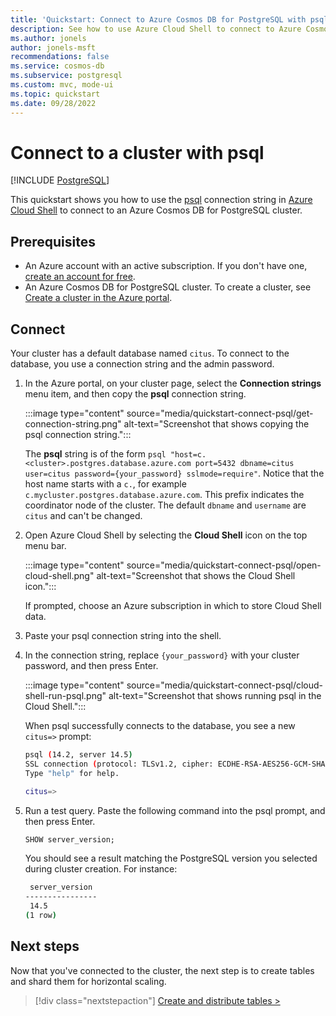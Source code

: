 ```yaml
---
title: 'Quickstart: Connect to Azure Cosmos DB for PostgreSQL with psql'
description: See how to use Azure Cloud Shell to connect to Azure Cosmos DB for PostgreSQL by using psql.
ms.author: jonels
author: jonels-msft
recommendations: false
ms.service: cosmos-db
ms.subservice: postgresql
ms.custom: mvc, mode-ui
ms.topic: quickstart
ms.date: 09/28/2022
---
```


# Connect to a cluster with psql

[!INCLUDE [PostgreSQL](../includes/appliesto-postgresql.md)]

This quickstart shows you how to use the [psql](https://www.postgresql.org/docs/current/app-psql.html) connection string in [Azure Cloud Shell](/azure/cloud-shell/overview) to connect to an Azure Cosmos DB for PostgreSQL cluster.

## Prerequisites

- An Azure account with an active subscription. If you don't have one, [create an account for free](https://azure.microsoft.com/free).
- An Azure Cosmos DB for PostgreSQL cluster. To create a cluster, see [Create a cluster in the Azure portal](quickstart-create-portal.md).

## Connect

Your cluster has a default database named `citus`. To connect to the database, you use a connection string and the admin password.

1. In the Azure portal, on your cluster page, select the **Connection strings** menu item, and then copy the **psql** connection string.

   :::image type="content" source="media/quickstart-connect-psql/get-connection-string.png" alt-text="Screenshot that shows copying the psql connection string.":::

   The **psql** string is of the form `psql "host=c.<cluster>.postgres.database.azure.com port=5432 dbname=citus user=citus password={your_password} sslmode=require"`. Notice that the host name starts with a `c.`, for example `c.mycluster.postgres.database.azure.com`. This prefix indicates the coordinator node of the cluster. The default `dbname` and `username` are `citus` and can't be changed.

1. Open Azure Cloud Shell by selecting the **Cloud Shell** icon on the top menu bar.

   :::image type="content" source="media/quickstart-connect-psql/open-cloud-shell.png" alt-text="Screenshot that shows the Cloud Shell icon.":::

   If prompted, choose an Azure subscription in which to store Cloud Shell data.

1. Paste your psql connection string into the shell.

1. In the connection string, replace `{your_password}` with your cluster password, and then press Enter.

   :::image type="content" source="media/quickstart-connect-psql/cloud-shell-run-psql.png" alt-text="Screenshot that shows running psql in the Cloud Shell.":::

   When psql successfully connects to the database, you see a new `citus=>` prompt:

   ```bash
   psql (14.2, server 14.5)
   SSL connection (protocol: TLSv1.2, cipher: ECDHE-RSA-AES256-GCM-SHA384, bits: 256, compression: off)
   Type "help" for help.
   
   citus=>
   ```

1. Run a test query. Paste the following command into the psql
   prompt, and then press Enter.

   ```sql
   SHOW server_version;
   ```

   You should see a result matching the PostgreSQL version you selected
   during cluster creation. For instance:

   ```bash
    server_version
   ----------------
    14.5
   (1 row)
   ```

## Next steps

Now that you've connected to the cluster, the next step is to create
tables and shard them for horizontal scaling.

> [!div class="nextstepaction"]
> [Create and distribute tables >](quickstart-distribute-tables.md)
